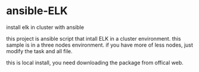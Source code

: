 # ansible-ELK
install elk in cluster with ansible

this project is ansible script that intall ELK in a cluster environment. 
this sample is in a three nodes environment.
if you have more of less nodes, just modify the task and all file.

this is local install, you need downloading the package from offical web.
